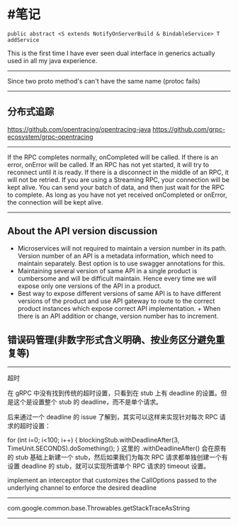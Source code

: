 #笔记
===

	public abstract <S extends NotifyOnServerBuild & BindableService> T addService

This is the first time I have ever seen dual interface in generics actually used in all my java experience.

------
 Since two proto method's can't have the same name (protoc fails)
 
 
------ 
## 分布式追踪
 https://github.com/opentracing/opentracing-java
 https://github.com/grpc-ecosystem/grpc-opentracing
 
------- 
If the RPC completes normally, onCompleted will be called. If there is an error, onError will be called. If an RPC has not yet started, it will try to reconnect until it is ready. If there is a disconnect in the middle of an RPC, it will not be retried.
If you are using a Streaming RPC, your connection will be kept alive. You can send your batch of data, and then just wait for the RPC to complete. As long as you have not yet received onCompleted or onError, the connection will be kept alive.

------

## About the API version discussion

+ Microservices will not required to maintain a version number in its path. Version number of an API is a metadata information, which need to maintain separately. Best option is to use swagger annotations for this.  
+ Maintaining several version of same API in a single product is cumbersome and will be difficult maintain. Hence every time we will expose only one versions of the API in a product.
+ Best way to expose different versions of same API is to have different versions of the product​​​ and use API gateway ​to rout​e to the correct ​product ​instances​ which expose correct API implementation​.​​
​+ When there is an API addition or change​, ​version number has to increment.

## 错误码管理(非数字形式含义明确、按业务区分避免重复等)

-------


超时

在 gRPC 中没有找到传统的超时设置，只看到在 stub 上有 deadline 的设置。但是这个是设置整个 stub 的 deadline，而不是单个请求。

后来通过一个 deadline 的 issue 了解到，其实可以这样来实现针对每次 RPC 请求的超时设置：

for (int i=0; i<100; i++) {
    blockingStub.withDeadlineAfter(3, TimeUnit.SECONDS).doSomething();
}
这里的 .withDeadlineAfter() 会在原有的 stub 基础上新建一个 stub，然后如果我们为每次 RPC 请求都单独创建一个有设置 deadline 的 stub，就可以实现所谓单个 RPC 请求的 timeout 设置。

 implement an interceptor that customizes the CallOptions passed to
the underlying channel to enforce the desired deadline

------

com.google.common.base.Throwables.getStackTraceAsString

--------